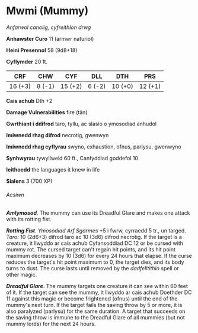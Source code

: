 # Mwmi (Mummy)

*Anfarwol canolig, cyfreithlon drwg*

**Anhawster Curo** 11 (armwr naturiol)

**Heini Presennol** 58 (9d8+18)

**Cyflymder** 20 ft.

| CRF     | CHW    | CYF     | DLL    | DTH     | PRS     |
|---------|--------|---------|--------|---------|---------|
| 16 (+3) | 8 (-1) | 15 (+2) | 6 (-2) | 10 (+0) | 12 (+1) |

**Cais achub** Dth +2

**Damage Vulnerabilities** fire (tân)

**Gwrthiant i ddifrod** taro, tyllu, ac slasio o ymosodiad anhudol

**Imiwnedd rhag difrod** necrotig, gwenwyn

**Imiwnedd rhag cyflyrau** swyno, exhaustion, ofnus, parlysu, gwenwyno

**Synhwyrau** tywyllweld 60 ft., Canfyddiad goddefol 10

**Ieithoedd** the languages it knew in life

**Sialens** 3 (700 XP)

###### Acsiwn

***Amlymosod***. The mummy can use its Dreadful Glare and makes one attack with its rotting fist.

***Rotting Fist***. *Ymosodiad Arf Sgarmes* +5 i fwrw, cyrraedd 5 tr., un targed. *Taro:* 10 (2d6+3) difrod taro ac 10 (3d6) difrod necrotig. If the target is a creature, it llwyddo ar cais achub Cyfansoddiad DC 12 or be cursed with mummy rot. The cursed target can't regain hit points, and its hit point maximum decreases by 10 (3d6) for every 24 hours that elapse. If the curse reduces the target's hit point maximum to 0, the target dies, and its body turns to dust. The curse lasts until removed by the *dadfelltithio* spell or other magic.

***Dreadful Glare***. The mummy targets one creature it can see within 60 feet of it. If the target can see the mummy, it llwyddo ar cais achub Doethder DC 11 against this magic or become frightened (ofnus) until the end of the mummy's next turn. If the target fails the saving throw by 5 or more, it is also paralyzed (parlysu) for the same duration. A target that succeeds on the saving throw is immune to the Dreadful Glare of all mummies (but not mummy lords) for the next 24 hours.